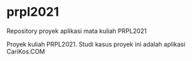 # prpl2021
Repository proyek aplikasi mata kuliah PRPL2021

Proyek kuliah PRPL2021. Studi kasus proyek ini adalah aplikasi CariKos.COM 